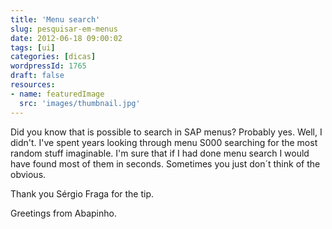 ```yaml
---
title: 'Menu search'
slug: pesquisar-em-menus
date: 2012-06-18 09:00:02
tags: [ui]
categories: [dicas]
wordpressId: 1765
draft: false
resources:
- name: featuredImage
  src: 'images/thumbnail.jpg'
---
```

Did you know that is possible to search in SAP menus? Probably yes. Well, I didn't. I've spent years looking through menu S000 searching for the most random stuff imaginable. I'm sure that if I had done menu search I would have found most of them in seconds. Sometimes you just don´t think of the obvious.

Thank you Sérgio Fraga for the tip.

Greetings from Abapinho.

